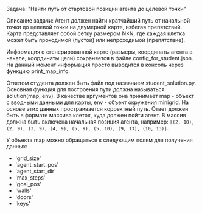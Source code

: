 Задача: "Найти путь от стартовой позиции агента до целевой точки"

Описание задачи:
Агент должен найти кратчайший путь от начальной точки до целевой
точки на двумерной карте, избегая препятствий. Карта представляет
собой сетку размером N×N, где каждая клетка может быть проходимой
(пустой) или непроходимой (препятствие).

Информация о сгенерированной карте (размеры, координаты агента в начале,
координаты цели) сохраняется в файле config_for_student.json. На данный момент
информация просто выводится в консоль через функцию print_map_info.

Ответом студента должен быть файл под названием student_solution.py. Основная функция
для построения пути должна называться solution(map, env). В 
качестве аргументов она принимает map - объект с вводными данными
для карты, env - объект окружения minigrid. На основе
этих данных простраивается корректный путь. Ответ должен быть в формате массива клеток, 
куда должен пойти агент. В массив должна быть включена начальная позиция агента, например:
`[(2, 10), (2, 9), (3, 9), (4, 9), (5, 9), (5, 10), (9, 13), (10, 13)]`.

У объекта map можно обращаться к следующим полям для получения данных:
- 'grid_size'
- 'agent_start_pos'
- 'agent_start_dir'
- 'max_steps'
- 'goal_pos'
- 'walls'
- 'doors'
- 'keys'